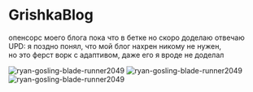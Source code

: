 # GrishkaBlog
опенсорс моего блога пока что в бетке но скоро доделаю отвечаю </br>
UPD: я поздно понял, что мой блог нахрен никому не нужен, </br>
но это ферст ворк с адаптивом, даже его я вроде не доделал

![ryan-gosling-blade-runner2049](https://github.com/GreaterBerg/GrishkaBlog/assets/125074932/9216bafa-f9fd-4310-82e9-5f0ffcb733f8) ![ryan-gosling-blade-runner2049](https://github.com/GreaterBerg/GrishkaBlog/assets/125074932/3f868241-4876-4285-8f4c-9a928ad91408) ![ryan-gosling-blade-runner2049](https://github.com/GreaterBerg/GrishkaBlog/assets/125074932/166817ba-580e-44d0-a2cd-9afda41fed66)


